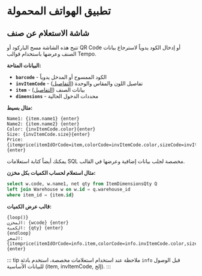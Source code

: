 <rtl>

# تطبيق الهواتف المحمولة

## شاشة الاستعلام عن صنف

تتيح هذه الشاشة مسح الباركود أو QR Code أو إدخال الكود يدوياً لاسترجاع بيانات الصنف وعرضها باستخدام قوالب Tempo.

**البيانات المتاحة:**
- **`barcode`** - الكود الممسوح أو المدخل يدوياً
- **`invItemCode`** - تفاصيل اللون والمقاس والوحدة ([التفاصيل](https://dm.namasoft.com/#InvItemCode))
- **`item`** - بيانات الصنف ([التفاصيل](https://dm.namasoft.com/#InvItem))
- **`dimensions`** - محددات الدخول الحالية

**مثال بسيط:**
```tempo
Name1: {item.name1} {enter}
Name2: {item.name2} {enter}
Color: {invItemCode.color}{enter}
Size: {invItemCode.size}{enter}
Price: {itemprice(itemIdOrCode=item,colorCode=invItemCode.color,sizeCode=invItemCode.size)}{enter}
```

يمكنك أيضاً كتابة استعلامات SQL مخصصة لجلب بيانات إضافية وعرضها في القالب.

**مثال استعلام لحساب الكميات بكل مخزن:**
```sql
select w.code, w.name1, net qty from ItemDimensionsQty Q
left join Warehouse w on w.id = q.warehouse_id
where item_id = {item.id}
```

**قالب عرض الكميات:**
```tempo
{loop()}
المخزن: {wcode} {enter}
الكمية: {qty} {enter}
{endloop}
السعر: {itemprice(itemIdOrCode=info.item,colorCode=info.invItemCode.color,sizeCode=info.invItemCode.size)}{enter}
```

::: tip ملاحظة
عند استخدام استعلامات مخصصة، استخدم بادئة `info` قبل الوصول للبيانات الأساسية (item, invItemCode, إلخ).
:::

</rtl>
